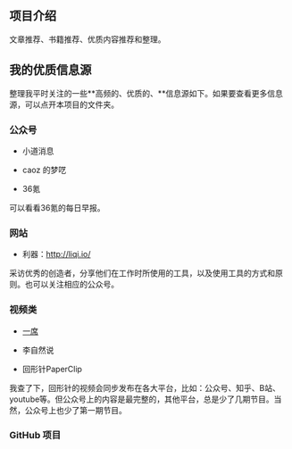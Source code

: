
## 项目介绍

文章推荐、书籍推荐、优质内容推荐和整理。

## 我的优质信息源

整理我平时关注的一些**高频的、优质的、**信息源如下。如果要查看更多信息源，可以点开本项目的文件夹。

### 公众号

- 小道消息

- caoz 的梦呓

- 36氪

可以看看36氪的每日早报。

### 网站

- 利器：<http://liqi.io/>

采访优秀的创造者，分享他们在工作时所使用的工具，以及使用工具的方式和原则。也可以关注相应的公众号。

### 视频类

- [一席](https://yixi.tv/)

- 李自然说

- 回形针PaperClip

我查了下，回形针的视频会同步发布在各大平台，比如：公众号、知乎、B站、youtube等。但公众号上的内容是最完整的，其他平台，总是少了几期节目。当然，公众号上也少了第一期节目。

### GitHub 项目



